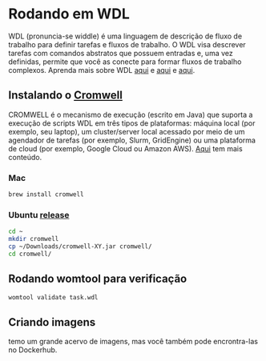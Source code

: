 # Rodando em WDL

WDL (pronuncia-se widdle) é uma linguagem de descrição de fluxo de trabalho para definir tarefas e fluxos de trabalho. O WDL visa descrever tarefas com comandos abstratos que possuem entradas e, uma vez definidas, permite que você as conecte para formar fluxos de trabalho complexos. Aprenda mais sobre WDL [aqui](https://geocarvalho.medium.com/introdu%C3%A7%C3%A3o-ao-wdl-parte-1-ba01cf179db2) e [aqui](https://github.com/openwdl/learn-wdl) e [aqui](https://github.com/orgs/biowdl/repositories?page=2).

## Instalando o [Cromwell](https://github.com/broadinstitute/cromwell)

CROMWELL é o mecanismo de execução (escrito em Java) que suporta a execução de scripts WDL em três tipos de plataformas: máquina local (por exemplo, seu laptop), um cluster/server local acessado por meio de um agendador de tarefas (por exemplo, Slurm, GridEngine) ou uma plataforma de cloud (por exemplo, Google Cloud ou Amazon AWS). [Aqui](https://cromwell.readthedocs.io/en/stable/tutorials/FiveMinuteIntro/) tem mais conteúdo.

### Mac

```bash
brew install cromwell
```

### Ubuntu [release](https://github.com/broadinstitute/cromwell/releases/tag/85)

```bash
cd ~
mkdir cromwell
cp ~/Downloads/cromwell-XY.jar cromwell/
cd cromwell/
```

## Rodando womtool para verificação

```bash
womtool validate task.wdl
```

## Criando imagens

 temo um grande acervo de imagens, mas você também pode encrontra-las no Dockerhub.
